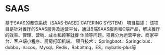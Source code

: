 # SAAS
基于SAAS的餐饮系统（SAAS-BASED CATERING SYSTEM）
项目描述：
该项目是针对餐厅的SAAS服务及运营平台，通过B端SAAS服务和C端产品，解决餐厅的效率、管理、营销、成本和顾客就餐
体验等问题。项目分为运营平台、商家平台、客户端小程序、厨房打印机端。
项目技术：
Springboot、Springcloud、dubbo，nacos，Mysql，Redis，Rabbitmq，ES，mybatis-plus等

